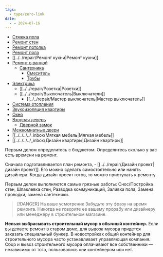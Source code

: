 ```yaml
---
tags:
  - type/zero-link
date:
  - - 2024-07-16
---
```

- [Стяжка пола](Стяжка%20пола.md)
- [Ремонт стен](Ремонт%20стен.md)
- [Ремонт потолка](Ремонт%20потолка.md)
- [Ремонт пола](Ремонт%20пола.md)
- [[../../repair/Ремонт кухни|Ремонт кухни]]
- [Ремонт в ванной](../../repair/Ремонт%20в%20ванной.md)
	- [Сантехника](Сантехника.md)
		- [Смеситель](_inbox/Смеситель.md)
		- [Трубы](_inbox/Трубы.md)
- [Электрика](../../repair/Электрика.md)
	- [[../../repair/Розетка|Розетки]]
	- [[../../repair/Выключатель|Выключатели]]
		- [[../../repair/Мастер выключатель|Мастер выключатель]]
- [Система отопления](Система%20отопления.md)
- [Звукоизоляция квартиры](Звукоизоляция%20квартиры.md)
- [Окно](_inbox/Окно.md)
- [Входная деверь](_inbox/Входная%20деверь.md)
	- [Дверной замок](_inbox/Дверной%20замок.md)
- [Межкомнатные двери](_inbox/Межкомнатные%20двери.md)
- [[../../../../_inbox/Мягкая мебель|Мягкая мебель]]
- [[../../../../_inbox/Дизайн квартиры|Дизайн квартиры]]

Первым делом определитесь с бюджетом. Определитесь сколько у вас есть времени на ремонт.

Сначала подготавливается план ремонта, - [[../../repair/Дизайн проект|дизайн проект]]. Его можно сделать самостоятельно или нанять дизайнера. Когда дизайн проект готов, то можно приступать к ремонту.

Первым делом выполняются самые грязные работы: Снос/Постройка стен, Шпаклевка стен, Разводка коммуникаций, Заливка пола, Замена проводки, замена сантехники.

> [!DANGER] На ваше усмотрение
> Забудьте эту фразу на время ремонта. Никогда не говорите ее вашему прорабу или дизайнеру или менеджеру в строительном магазине.


**Нельзя выбрасывать строительный мусор в обычный контейнер.** Если вы делаете ремонт в старом доме, для вывоза мусора придется заказать специальный бункер. В новостройках общий контейнер для строительного мусора часто устанавливает управляющая компания. Сбор и вывоз строительного мусора оплачивают все собственники — независимо от того, пользовались они контейнером или нет.